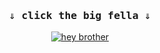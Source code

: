 <h3 align="center"><samp>⇓ click the big fella ⇓</samp></h3>
<p align="center">
  <a href="https://goon.haus"><img src="https://b.catgirlsare.sexy/9nYV.gif" title="hey brother"></a>
</p>

[//]: # (i like polar bears)
